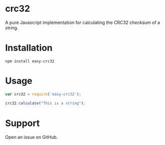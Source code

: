 # crc32

A pure Javascript implementation for calculating the CRC32 checksum of a string.

# Installation

`npm install easy-crc32`

# Usage

```javascript
var crc32 = require('easy-crc32');

crc32.calculate("This is a string");
```

# Support

Open an issue on GitHub.
